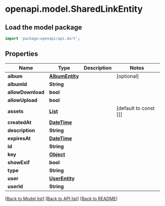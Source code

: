 # openapi.model.SharedLinkEntity

## Load the model package
```dart
import 'package:openapi/api.dart';
```

## Properties
Name | Type | Description | Notes
------------ | ------------- | ------------- | -------------
**album** | [**AlbumEntity**](AlbumEntity.md) |  | [optional] 
**albumId** | **String** |  | 
**allowDownload** | **bool** |  | 
**allowUpload** | **bool** |  | 
**assets** | [**List<AssetEntity>**](AssetEntity.md) |  | [default to const []]
**createdAt** | [**DateTime**](DateTime.md) |  | 
**description** | **String** |  | 
**expiresAt** | [**DateTime**](DateTime.md) |  | 
**id** | **String** |  | 
**key** | [**Object**](.md) |  | 
**showExif** | **bool** |  | 
**type** | **String** |  | 
**user** | [**UserEntity**](UserEntity.md) |  | 
**userId** | **String** |  | 

[[Back to Model list]](../README.md#documentation-for-models) [[Back to API list]](../README.md#documentation-for-api-endpoints) [[Back to README]](../README.md)


